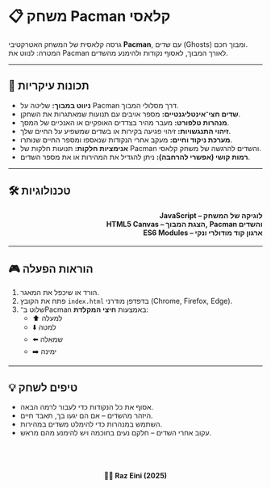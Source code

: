 # 📋 משחק Pacman קלאסי

גרסה קלאסית של המשחק האטרקטיבי **Pacman**, עם שדים (Ghosts) ומבוך חכם.  
המטרה: לנווט את Pacman לאורך המבוך, לאסוף נקודות ולהימנע מהשדים.

---

## 🚀 תכונות עיקריות

- **ניווט במבוך:** שליטה על Pacman דרך מסלולי המבוך.
- **שדים חצי־אינטליגנטיים:** מספר אויבים עם תנועות שמאתגרות את השחקן.
- **מנהרות טלפורט:** מעבר מהיר בצדדים האופקיים או האנכיים של המסך.
- **זיהוי התנגשויות:** זיהוי פגיעה בקירות או בשדים שמשפיע על החיים שלך.
- **מערכת ניקוד וחיים:** מעקב אחרי הנקודות שנאספו ומספר החיים שנותרו.
- **אנימציות חלקות:** תנועות חלקות של Pacman והשדים להרגשה של משחק קלאסי.
- **רמות קושי (אפשרי להרחבה):** ניתן להגדיל את המהירות או את מספר השדים.

---

## 🛠️ טכנולוגיות

<h4 align= "right">
JavaScript – לוגיקה של המשחק <br>
HTML5 Canvas – הצגת המבוך, Pacman והשדים<br>
ES6 Modules – ארגון קוד מודולרי ונקי
</h4>

---

## 🎮 הוראות הפעלה

1. הורד או שיכפל את המאגר.
2. פתח את הקובץ `index.html` בדפדפן מודרני (Chrome, Firefox, Edge).
3. שלוט ב־Pacman באמצעות **חיצי המקלדת**:
   - ⬆️ למעלה  
   - ⬇️ למטה  
   - ⬅️ שמאלה  
   - ➡️ ימינה

---

## 💡 טיפים לשחק

- אסוף את כל הנקודות כדי לעבור לרמה הבאה.
- היזהר מהשדים – אם הם יגעו בך, תאבד חיים.
- השתמש במנהרות כדי להימלט משדים במהירות.
- עקוב אחרי השדים – חלקם נעים בחוכמה ויש להימנע מהם מראש.



<br/>

<br/>

<h4 align= "center">
  👨‍💻 Raz Eini (2025)
</h4>

